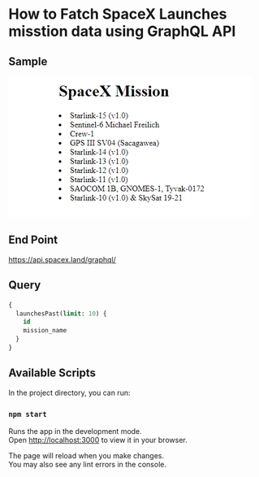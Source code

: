 # How to Fatch SpaceX Launches misstion data using GraphQL API
## Sample
![alt text](https://github.com/OloshMostisko/gqlspacex-misstion/blob/main/public/image/img1.PNG)
## End Point

https://api.spacex.land/graphql/
## Query

```sql
{
  launchesPast(limit: 10) {
    id
    mission_name
  }
}
```

## Available Scripts

In the project directory, you can run:

### `npm start`

Runs the app in the development mode.\
Open [http://localhost:3000](http://localhost:3000) to view it in your browser.

The page will reload when you make changes.\
You may also see any lint errors in the console.


